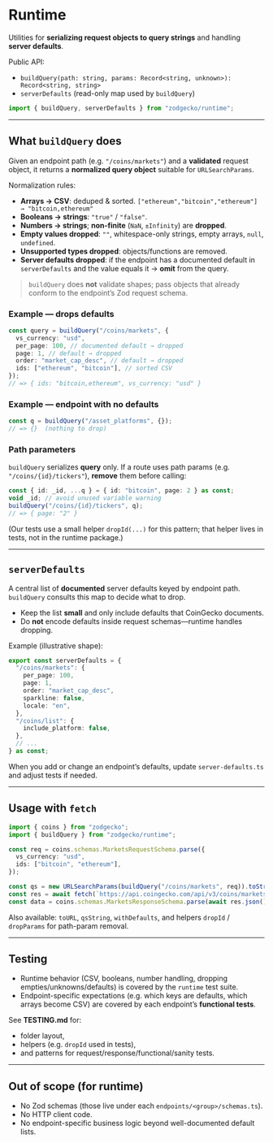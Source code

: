 # Runtime

Utilities for **serializing request objects to query strings** and handling **server defaults**.

Public API:

- `buildQuery(path: string, params: Record<string, unknown>): Record<string, string>`
- `serverDefaults` (read-only map used by `buildQuery`)

```ts
import { buildQuery, serverDefaults } from "zodgecko/runtime";
```

---

## What `buildQuery` does

Given an endpoint path (e.g. `"/coins/markets"`) and a **validated** request object, it returns a **normalized query object** suitable for `URLSearchParams`.

Normalization rules:

- **Arrays → CSV**: deduped & sorted.
  `["ethereum","bitcoin","ethereum"] → "bitcoin,ethereum"`
- **Booleans → strings**: `"true"` / `"false"`.
- **Numbers → strings**; **non-finite** (`NaN`, `±Infinity`) are **dropped**.
- **Empty values dropped**: `""`, whitespace-only strings, empty arrays, `null`, `undefined`.
- **Unsupported types dropped**: objects/functions are removed.
- **Server defaults dropped**: if the endpoint has a documented default in `serverDefaults` and the value equals it → **omit** from the query.

> `buildQuery` does **not** validate shapes; pass objects that already conform to the endpoint’s Zod request schema.

### Example — drops defaults

```ts
const query = buildQuery("/coins/markets", {
  vs_currency: "usd",
  per_page: 100, // documented default → dropped
  page: 1, // default → dropped
  order: "market_cap_desc", // default → dropped
  ids: ["ethereum", "bitcoin"], // sorted CSV
});
// => { ids: "bitcoin,ethereum", vs_currency: "usd" }
```

### Example — endpoint with **no defaults**

```ts
const q = buildQuery("/asset_platforms", {});
// => {}  (nothing to drop)
```

### Path parameters

`buildQuery` serializes **query** only. If a route uses path params (e.g. `"/coins/{id}/tickers"`), **remove** them before calling:

```ts
const { id: _id, ...q } = { id: "bitcoin", page: 2 } as const;
void _id; // avoid unused variable warning
buildQuery("/coins/{id}/tickers", q);
// => { page: "2" }
```

(Our tests use a small helper `dropId(...)` for this pattern; that helper lives in tests, not in the runtime package.)

---

## `serverDefaults`

A central list of **documented** server defaults keyed by endpoint path. `buildQuery` consults this map to decide what to drop.

- Keep the list **small** and only include defaults that CoinGecko documents.
- Do **not** encode defaults inside request schemas—runtime handles dropping.

Example (illustrative shape):

```ts
export const serverDefaults = {
  "/coins/markets": {
    per_page: 100,
    page: 1,
    order: "market_cap_desc",
    sparkline: false,
    locale: "en",
  },
  "/coins/list": {
    include_platform: false,
  },
  // ...
} as const;
```

When you add or change an endpoint’s defaults, update `server-defaults.ts` and adjust tests if needed.

---

## Usage with `fetch`

```ts
import { coins } from "zodgecko";
import { buildQuery } from "zodgecko/runtime";

const req = coins.schemas.MarketsRequestSchema.parse({
  vs_currency: "usd",
  ids: ["bitcoin", "ethereum"],
});

const qs = new URLSearchParams(buildQuery("/coins/markets", req)).toString();
const res = await fetch(`https://api.coingecko.com/api/v3/coins/markets?${qs}`);
const data = coins.schemas.MarketsResponseSchema.parse(await res.json());
```

Also available: `toURL`, `qsString`, `withDefaults`, and helpers `dropId` / `dropParams` for path-param removal.

---

## Testing

- Runtime behavior (CSV, booleans, number handling, dropping empties/unknowns/defaults) is covered by the `runtime` test suite.
- Endpoint-specific expectations (e.g. which keys are defaults, which arrays become CSV) are covered by each endpoint’s **functional tests**.

See **TESTING.md** for:

- folder layout,
- helpers (e.g. `dropId` used in tests),
- and patterns for request/response/functional/sanity tests.

---

## Out of scope (for runtime)

- No Zod schemas (those live under each `endpoints/<group>/schemas.ts`).
- No HTTP client code.
- No endpoint-specific business logic beyond well-documented default lists.
